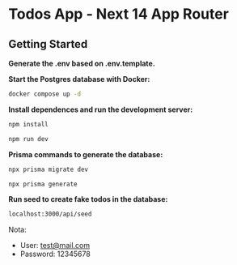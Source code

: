 # Todos App - Next 14 App Router

## Getting Started

**Generate the .env based on .env.template.**

**Start the Postgres database with Docker:**

```bash
docker compose up -d
```

**Install dependences and run the development server:**

```bash
npm install

npm run dev
```

**Prisma commands to generate the database:**

```bash
npx prisma migrate dev

npx prisma generate
```

**Run seed to create fake todos in the database:**

```bash
localhost:3000/api/seed
```

Nota:

- User: <test@mail.com>
- Password: 12345678
